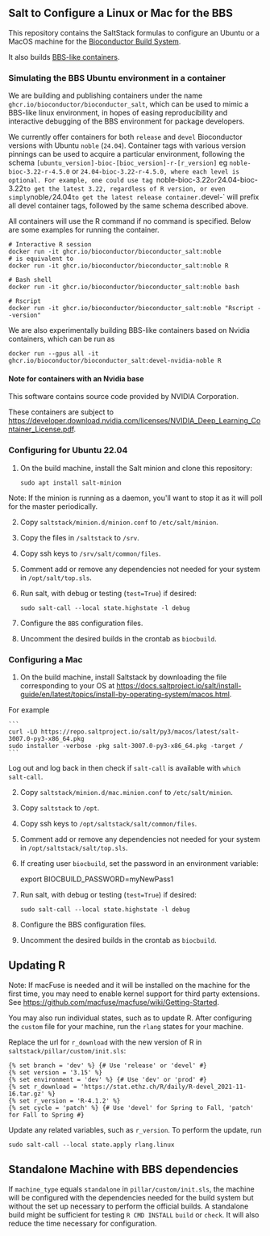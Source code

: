 ## Salt to Configure a Linux or Mac for the BBS

This repository contains the SaltStack formulas to configure an Ubuntu or a
MacOS machine for the [Bioconductor Build System](https://github.com/Bioconductor/BBS).

It also builds [BBS-like
containers](https://github.com/Bioconductor/bioconductor_salt/pkgs/container/bioconductor_salt).

### Simulating the BBS Ubuntu environment in a container

We are building and publishing containers under the name `ghcr.io/bioconductor/bioconductor_salt`,
which can be used to mimic a BBS-like linux environment, in hopes of easing reproducibility and interactive debugging
of the BBS environment for package developers.

We currently offer containers for both `release` and `devel` Bioconductor versions with Ubuntu `noble` (`24.04`).
Container tags with various version pinnings can be used to acquire a particular environment, following the schema
`[ubuntu_version]-bioc-[bioc_version]-r-[r_version]` eg `noble-bioc-3.22-r-4.5.0` or `24.04-bioc-3.22-r-4.5.0, where
each level is optional. For example, one could use tag `noble-bioc-3.22` or `24.04-bioc-3.22` to get the latest 3.22,
regardless of R version, or even simply `noble`/`24.04` to get the latest release container.
`devel-` will prefix all devel container tags, followed by the same schema described above.

All containers will use the R command if no command is specified. Below are some examples for running the container.
```
# Interactive R session
docker run -it ghcr.io/bioconductor/bioconductor_salt:noble
# is equivalent to
docker run -it ghcr.io/bioconductor/bioconductor_salt:noble R

# Bash shell
docker run -it ghcr.io/bioconductor/bioconductor_salt:noble bash

# Rscript
docker run -it ghcr.io/bioconductor/bioconductor_salt:noble "Rscript --version"
```

We are also experimentally building BBS-like containers based on Nvidia
containers, which can be run as

```
docker run --gpus all -it ghcr.io/bioconductor/bioconductor_salt:devel-nvidia-noble R
```

#### Note for containers with an Nvidia base

This software contains source code provided by NVIDIA Corporation.

These containers are subject to
https://developer.download.nvidia.com/licenses/NVIDIA_Deep_Learning_Container_License.pdf.


### Configuring for Ubuntu 22.04

1. On the build machine, install the Salt minion and clone this repository:
    ```
    sudo apt install salt-minion
    ```
Note: If the minion is running as a daemon, you'll want to stop it as it will
poll for the master periodically.

2. Copy `saltstack/minion.d/minion.conf` to `/etc/salt/minion`.

3. Copy the files in `/saltstack` to `/srv`.

4. Copy ssh keys to `/srv/salt/common/files`.

5. Comment add or remove any dependencies not needed for your system in
`/opt/salt/top.sls`.

6. Run salt, with debug or testing (`test=True`) if desired:

    ```
    sudo salt-call --local state.highstate -l debug
    ```

7. Configure the `BBS` configuration files.

8. Uncomment the desired builds in the crontab as `biocbuild`.

### Configuring a Mac

1. On the build machine, install Saltstack by downloading the file corresponding
to your OS at
https://docs.saltproject.io/salt/install-guide/en/latest/topics/install-by-operating-system/macos.html.

For example

    ```
    curl -LO https://repo.saltproject.io/salt/py3/macos/latest/salt-3007.0-py3-x86_64.pkg
    sudo installer -verbose -pkg salt-3007.0-py3-x86_64.pkg -target /
    ```

Log out and log back in then check if `salt-call` is available with `which salt-call`.

2. Copy `saltstack/minion.d/mac.minion.conf` to `/etc/salt/minion`.

3. Copy `saltstack` to `/opt`.

4. Copy ssh keys to `/opt/saltstack/salt/common/files`.

5. Comment add or remove any dependencies not needed for your system
in `/opt/saltstack/salt/top.sls`.

6. If creating user `biocbuild`, set the password in an environment
variable:

    export BIOCBUILD_PASSWORD=myNewPass1

7. Run salt, with debug or testing (`test=True`) if desired:

    ```
    sudo salt-call --local state.highstate -l debug
    ```

8. Configure the BBS configuration files.

9. Uncomment the desired builds in the crontab as `biocbuild`.

## Updating R

Note: If macFuse is needed and it will be installed on the machine for the
first time, you may need to enable kernel support for third party extensions.
See https://github.com/macfuse/macfuse/wiki/Getting-Started.

You may also run individual states, such as to update R. After configuring the
`custom` file for your machine, run the `rlang` states for your machine.

Replace the url for `r_download` with the new version of R in
`saltstack/pillar/custom/init.sls`:

    {% set branch = 'dev' %} {# Use 'release' or 'devel' #}
    {% set version = '3.15' %}
    {% set environment = 'dev' %} {# Use 'dev' or 'prod' #}
    {% set r_download = 'https://stat.ethz.ch/R/daily/R-devel_2021-11-16.tar.gz' %}
    {% set r_version = 'R-4.1.2' %}
    {% set cycle = 'patch' %} {# Use 'devel' for Spring to Fall, 'patch' for Fall to Spring #}

Update any related variables, such as `r_version`. To perform the update, run

    sudo salt-call --local state.apply rlang.linux

## Standalone Machine with BBS dependencies

If `machine_type` equals `standalone` in `pillar/custom/init.sls`, the machine
will be configured with the dependencies needed for the build system but without
the set up necessary to perform the official builds. A standalone build might
be sufficient for testing `R CMD INSTALL` `build` or `check`. It will also
reduce the time necessary for configuration.
